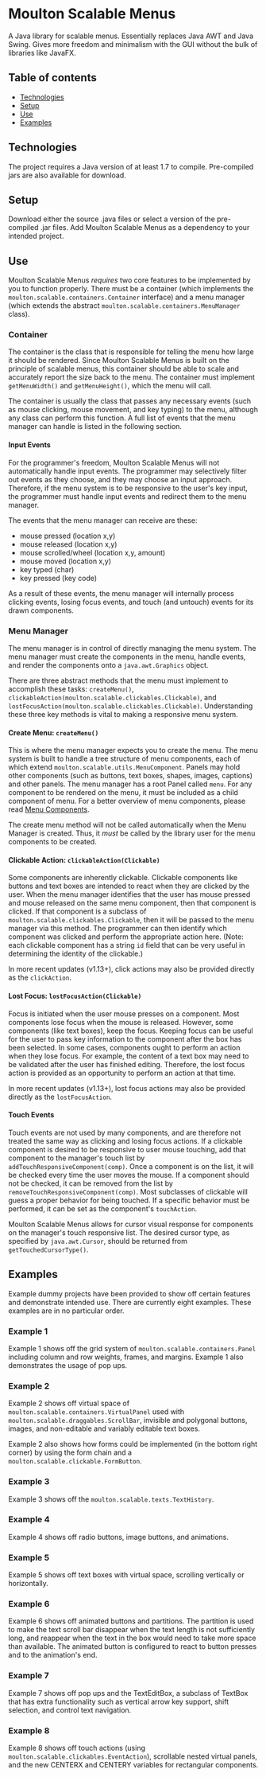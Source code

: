 # Moulton Scalable Menus
A Java library for scalable menus. Essentially replaces Java AWT and Java Swing. Gives more freedom and minimalism with the GUI without the bulk of libraries like JavaFX.

## Table of contents
* [Technologies](#technologies)
* [Setup](#setup)
* [Use](#use)
* [Examples](#examples)

## Technologies
The project requires a Java version of at least 1.7 to compile. Pre-compiled jars are also available for download.

## Setup
Download either the source .java files or select a version of the pre-compiled .jar files. Add Moulton Scalable Menus as a dependency to your intended project.

## Use
Moulton Scalable Menus *requires* two core features to be implemented by you to function properly. There must be a container (which implements the `moulton.scalable.containers.Container` interface) and a menu manager (which extends the abstract `moulton.scalable.containers.MenuManager` class).

### Container
The container is the class that is responsible for telling the menu how large it should be rendered. Since Moulton Scalable Menus is built on the principle of scalable menus, this container should be able to scale and accurately report the size back to the menu. The container must implement `getMenuWidth()` and `getMenuHeight()`, which the menu will call.

The container is usually the class that passes any necessary events (such as mouse clicking, mouse movement, and key typing) to the menu, although any class can perform this function. A full list of events that the menu manager can handle is listed in the following section.

#### Input Events
For the programmer's freedom, Moulton Scalable Menus will not automatically handle input events. The programmer may selectively filter out events as they choose, and they may choose an input approach. Therefore, if the menu system is to be responsive to the user's key input, the programmer must handle input events and redirect them to the menu manager.

The events that the menu manager can receive are these:
* mouse pressed (location x,y)
* mouse released (location x,y)
* mouse scrolled/wheel (location x,y, amount)
* mouse moved (location x,y)
* key typed (char)
* key pressed (key code)

As a result of these events, the menu manager will internally process clicking events, losing focus events, and touch (and untouch) events for its drawn components.

### Menu Manager
The menu manager is in control of directly managing the menu system. The menu manager must create the components in the menu, handle events, and render the components onto a `java.awt.Graphics` object.

There are three abstract methods that the menu must implement to accomplish these tasks: `createMenu()`, `clickableAction(moulton.scalable.clickables.Clickable)`, and `lostFocusAction(moulton.scalable.clickables.Clickable)`. Understanding these three key methods is vital to making a responsive menu system.

#### Create Menu: `createMenu()`
This is where the menu manager expects you to create the menu. The menu system is built to handle a tree structure of menu components, each of which extend `moulton.scalable.utils.MenuComponent`. Panels may hold other components (such as buttons, text boxes, shapes, images, captions) and other panels. The menu manager has a root Panel called `menu`. For any component to be rendered on the menu, it must be included as a child component of menu. For a better overview of menu components, please read [Menu Components](./docs/MenuComponents.md).

The create menu method will not be called automatically when the Menu Manager is created. Thus, it *must* be called by the library user for the menu components to be created.

#### Clickable Action: `clickableAction(Clickable)`
Some components are inherently clickable. Clickable components like buttons and text boxes are intended to react when they are clicked by the user. When the menu manager identifies that the user has mouse pressed and mouse released on the same menu component, then that component is clicked. If that component is a subclass of `moulton.scalable.clickables.Clickable`, then it will be passed to the menu manager via this method. The programmer can then identify which component was clicked and perform the appropriate action here. (Note: each clickable component has a string `id` field that can be very useful in determining the identity of the clickable.)

In more recent updates (v1.13+), click actions may also be provided directly as the `clickAction`.

#### Lost Focus: `lostFocusAction(Clickable)`
Focus is initiated when the user mouse presses on a component. Most components lose focus when the mouse is released. However, some components (like text boxes), keep the focus. Keeping focus can be useful for the user to pass key information to the component after the box has been selected. In some cases, components ought to perform an action when they lose focus. For example, the content of a text box may need to be validated after the user has finished editing. Therefore, the lost focus action is provided as an opportunity to perform an action at that time.

In more recent updates (v1.13+), lost focus actions may also be provided directly as the `lostFocusAction`.

#### Touch Events
Touch events are not used by many components, and are therefore not treated the same way as clicking and losing focus actions. If a clickable component is desired to be responsive to user mouse touching, add that component to the manager's touch list by `addTouchResponsiveComponent(comp)`. Once a component is on the list, it will be checked every time the user moves the mouse. If a component should not be checked, it can be removed from the list by `removeTouchResponsiveComponent(comp)`. Most subclasses of clickable will guess a proper behavior for being touched. If a specific behavior must be performed, it can be set as the component's `touchAction`.

Moulton Scalable Menus allows for cursor visual response for components on the manager's touch responsive list. The desired cursor type, as specified by `java.awt.Cursor`, should be returned from `getTouchedCursorType()`.

## Examples
Example dummy projects have been provided to show off certain features and demonstrate intended use. There are currently eight examples. These examples are in no particular order.

### Example 1
Example 1 shows off the grid system of `moulton.scalable.containers.Panel` including column and row weights, frames, and margins. Example 1 also demonstrates the usage of pop ups.

### Example 2
Example 2 shows off virtual space of `moulton.scalable.containers.VirtualPanel` used with `moulton.scalable.draggables.ScrollBar`, invisible and polygonal buttons, images, and non-editable and variably editable text boxes.

Example 2 also shows how forms could be implemented (in the bottom right corner) by using the form chain and a `moulton.scalable.clickable.FormButton`.

### Example 3
Example 3 shows off the `moulton.scalable.texts.TextHistory`.

### Example 4
Example 4 shows off radio buttons, image buttons, and animations.

### Example 5
Example 5 shows off text boxes with virtual space, scrolling vertically or horizontally.

### Example 6
Example 6 shows off animated buttons and partitions. The partition is used to make the text scroll bar disappear when the text length is not sufficiently long, and reappear when the text in the box would need to take more space than available. The animated button is configured to react to button presses and to the animation's end.

### Example 7
Example 7 shows off pop ups and the TextEditBox, a subclass of TextBox that has extra functionality such as vertical arrow key support, shift selection, and control text navigation.

### Example 8
Example 8 shows off touch actions (using `moulton.scalable.clickables.EventAction`), scrollable nested virtual panels, and the new CENTERX and CENTERY variables for rectangular components.
